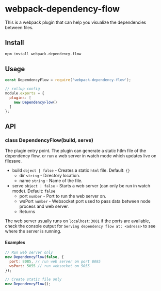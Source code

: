 # webpack-dependency-flow

This is a webpack plugin that can help you visualize the dependencies between files.

## Install

```sh
npm install webpack-dependency-flow
```

## Usage

```js
const DependencyFlow = require('webpack-dependency-flow');

// rollup config
module.exports = {
  plugins: [
    new DependencyFlow()
  ]
};
```

## API

### class DependencyFlow(build, serve)

The plugin entry point. The plugin can generate a static htlm file of the dependency flow, or run a web server in watch mode which updates live on filesave.

- build `object | false` - Creates a static `html` file. Default: `{}`
  - dir `string` - Directory location.
  - name `string` - Name of the file.
- serve `object | false` - Starts a web server (can only be run in watch mode). Default: `false`
  - port `number` - Port to run the web server on.
  - wsPort `number` - Websocket port used to pass data between node process and web server.
  - Returns

The web server usually runs on `localhost:3001` if the ports are available, check the console output for `Serving dependency flow at: <adress>` to see where the server is running.

#### Examples

```js
// Run web server only
new DependencyFlow(false, {
  port: 8085, // run web server on port 8085
  wsPort: 5055 // run websocket on 5055
});

// Create static file only
new DependencyFlow();
```
